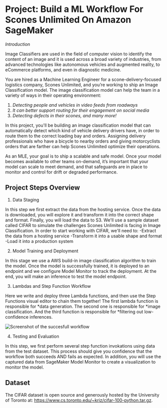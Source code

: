 # Project: Build a ML Workflow For Scones Unlimited On Amazon SageMaker

*Introduction*

Image Classifiers are used in the field of computer vision to identify the content of an image and it is used across a broad variety of industries, from advanced technologies like autonomous vehicles and augmented reality, to eCommerce platforms, and even in diagnostic medicine.

You are hired as a Machine Learning Engineer for a scone-delivery-focused logistics company, Scones Unlimited, and you’re working to ship an Image Classification model. The image classification model can help the team in a variety of ways in their operating environment: 

1. *Detecting people and vehicles in video feeds from roadways*
2. *It can better support routing for their engagement on social media*
3. *Detecting defects in their scones, and many more!*

In this project, you'll be building an image classification model that can automatically detect which kind of vehicle delivery drivers have, in order to route them to the correct loading bay and orders. Assigning delivery professionals who have a bicycle to nearby orders and giving motorcyclists orders that are farther can help Scones Unlimited optimize their operations.

As an MLE, your goal is to ship a scalable and safe model. Once your model becomes available to other teams on-demand, it’s important that your model can scale to meet demand, and that safeguards are in place to monitor and control for drift or degraded performance.

## Project Steps Overview

1. Data Staging
   
In this step we first extract the data from the hosting service. Once the data is downloaded, you will explore it and transform it into the correct shape and format. Finally, you will load the data to S3.
We'll use a sample dataset called CIFAR to simulate the challenges Scones Unlimited is facing in Image Classification. In order to start working with CIFAR, we'll need to:
   -Extract the data from a hosting service
   -Transform it into a usable shape and format
   -Load it into a production system
   
2. Model Training and Deployment
   
In this stage we use a AWS build-in image classification algorithm to train the model. Once the model is successfully trained, it is deployed to an endpoint and we configure Model Monitor to track the deployment. At the end, you will make an inference to test the model endpoint.

3. Lambdas and Step Function Workflow
   
Here we write and deploy three Lambda functions, and then use the Step Functions visual editor to chain them together!
The first lambda function is responsible for *data generation. The second one is responsible for *image classification. And the third function is responsible for *filtering out low-confidence inferences.

![Screenshot of the succesfull workflow](stepfunction_success.png)

4. Testing and Evaluation
   
In this step, we first perform several step function invokations using data from the test dataset. This process should give you confidence that the workflow both succeeds AND fails as expected. In addition, you will use the captured data from SageMaker Model Monitor to create a visualization to monitor the model.

## Dataset
The CIFAR dataset is open source and generously hosted by the University of Toronto at: https://www.cs.toronto.edu/~kriz/cifar-100-python.tar.gz.
